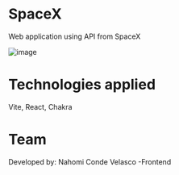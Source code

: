 # SpaceX
Web application using API from SpaceX

![image](https://user-images.githubusercontent.com/84753004/195999270-a05edb95-4935-40e1-9f53-05f6b4e1e33d.png)

# Technologies applied
Vite, React, Chakra

# Team
Developed by:
Nahomi Conde Velasco -Frontend
